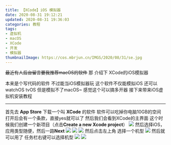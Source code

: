```yaml
---
title: 【XCode】iOS 模拟器
date: 2020-08-31 19:12:21
updated: 2020-08-31 19:36:03
categories: 教程
tags:
- 虚拟机
- macOS
- XCode
- 开发
- 模拟器
thumbnailImage: https://cos.mbrjun.cn/IMGS/2020/08/31/se.jpg
---
```

~~最近有人后台留言要我推荐macOS的软件~~
那 介绍下 XCode的iOS模拟器
<!-- more -->
本来是个写代码的软件 不过能当iOS模拟器玩
这个软件不仅能模拟iOS 还可以watchOS tvOS 但是模拟不了macOS~
感觉这个可以搞多开器
接下来带来iOS虚拟机安装教程


----------
首先去 **App Store** 下载一个叫 **XCode** 的软件
软件可以吃掉你电脑10GB的空间
打开后会有一个条款，直接yes就可以了
然后我们会看到XCode的主界面
这个时候我们创建一个新项目（点击**Create a new Xcode project**）
![  ][1]
然后选择iOS，应用类型随便，然后一路**Next**
![  ][2]
![  ][3]
![  ][4]
然后点击左上角 选择一个机型
![  ][5]
然后就可以用了 任务栏右键可以选择机型
![  ][6]
![  ][7]


  [1]: https://cos.mbrjun.cn/IMGS/2020/08/31/XCode.jpg
  [2]: https://cos.mbrjun.cn/IMGS/2020/08/31/ver.jpg
  [3]: https://cos.mbrjun.cn/IMGS/2020/08/31/na.jpg
  [4]: https://cos.mbrjun.cn/IMGS/2020/08/31/sa.jpg
  [5]: https://cos.mbrjun.cn/IMGS/2020/08/31/zs.jpg
  [6]: https://cos.mbrjun.cn/IMGS/2020/08/31/ap.jpg
  [7]: https://cos.mbrjun.cn/IMGS/2020/08/31/se.jpg